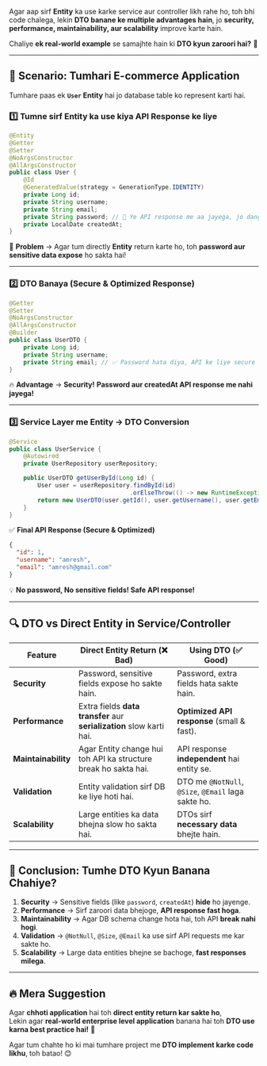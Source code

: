 Agar aap sirf **Entity** ka use karke service aur controller likh rahe ho, toh bhi code chalega, lekin **DTO banane ke multiple advantages hain**, jo **security, performance, maintainability, aur scalability** improve karte hain.   

Chaliye **ek real-world example** se samajhte hain ki **DTO kyun zaroori hai?** 🚀  

---

## **🚀 Scenario: Tumhari E-commerce Application**  
Tumhare paas ek **`User` Entity** hai jo database table ko represent karti hai.  

### **1️⃣ Tumne sirf Entity ka use kiya API Response ke liye**
```java
@Entity
@Getter
@Setter
@NoArgsConstructor
@AllArgsConstructor
public class User {
    @Id
    @GeneratedValue(strategy = GenerationType.IDENTITY)
    private Long id;
    private String username;
    private String email;
    private String password; // 🔴 Ye API response me aa jayega, jo dangerous hai
    private LocalDate createdAt;
}
```
🔴 **Problem** → Agar tum directly **Entity** return karte ho, toh **password aur sensitive data expose** ho sakta hai!  

---

### **2️⃣ DTO Banaya (Secure & Optimized Response)**
```java
@Getter
@Setter
@NoArgsConstructor
@AllArgsConstructor
@Builder
public class UserDTO {
    private Long id;
    private String username;
    private String email; // ✅ Password hata diya, API ke liye secure hai
}
```
🔥 **Advantage** → **Security!** **Password aur createdAt API response me nahi jayega!**  

---

### **3️⃣ Service Layer me Entity → DTO Conversion**
```java
@Service
public class UserService {
    @Autowired
    private UserRepository userRepository;

    public UserDTO getUserById(Long id) {
        User user = userRepository.findById(id)
                                  .orElseThrow(() -> new RuntimeException("User not found"));
        return new UserDTO(user.getId(), user.getUsername(), user.getEmail());
    }
}
```
✅ **Final API Response (Secure & Optimized)**
```json
{
  "id": 1,
  "username": "amresh",
  "email": "amresh@gmail.com"
}
```
💡 **No password, No sensitive fields! Safe API response!**  

---

## **🔍 DTO vs Direct Entity in Service/Controller**
| Feature | Direct Entity Return (❌ Bad) | Using DTO (✅ Good) |
|---------|------------------------|---------------|
| **Security** | Password, sensitive fields expose ho sakte hain. | Password, extra fields hata sakte hain. |
| **Performance** | Extra fields **data transfer** aur **serialization** slow karti hai. | **Optimized API response** (small & fast). |
| **Maintainability** | Agar Entity change hui toh API ka structure break ho sakta hai. | API response **independent** hai entity se. |
| **Validation** | Entity validation sirf DB ke liye hoti hai. | DTO me `@NotNull`, `@Size`, `@Email` laga sakte ho. |
| **Scalability** | Large entities ka data bhejna slow ho sakta hai. | DTOs sirf **necessary data** bhejte hain. |

---

## **🚀 Conclusion: Tumhe DTO Kyun Banana Chahiye?**
1. **Security** → Sensitive fields (like `password`, `createdAt`) **hide** ho jayenge.  
2. **Performance** → Sirf zaroori data bhejoge, **API response fast hoga**.  
3. **Maintainability** → Agar DB schema change hota hai, toh API **break nahi hogi**.  
4. **Validation** → `@NotNull`, `@Size`, `@Email` ka use sirf API requests me kar sakte ho.  
5. **Scalability** → Large data entities bhejne se bachoge, **fast responses milega**.  

---

## **🔥 Mera Suggestion**
Agar **chhoti application** hai toh **direct entity return kar sakte ho**,  
Lekin agar **real-world enterprise level application** banana hai toh **DTO use karna best practice hai!** 🚀  

Agar tum chahte ho ki mai tumhare project me **DTO implement karke code likhu**, toh batao! 😊